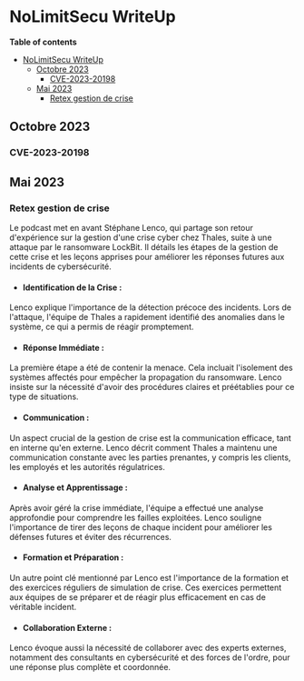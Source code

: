 # NoLimitSecu WriteUp
**Table of contents**
- [NoLimitSecu WriteUp](#nolimitsecu-writeup)
  - [Octobre 2023](#octobre-2023)
    - [CVE-2023-20198](#cve-2023-20198)
  - [Mai 2023](#mai-2023)
    - [Retex gestion de crise](#retex-gestion-de-crise)

## Octobre 2023
### CVE-2023-20198

## Mai 2023
### Retex gestion de crise

Le podcast met en avant Stéphane Lenco, qui partage son retour d'expérience sur la gestion d'une crise cyber chez Thales, suite à une attaque par le ransomware LockBit. Il détails les étapes de la gestion de cette crise et les leçons apprises pour améliorer les réponses futures aux incidents de cybersécurité.

- #### Identification de la Crise :

Lenco explique l'importance de la détection précoce des incidents. Lors de l'attaque, l'équipe de Thales a rapidement identifié des anomalies dans le système, ce qui a permis de réagir promptement.

- #### Réponse Immédiate :

La première étape a été de contenir la menace. Cela incluait l'isolement des systèmes affectés pour empêcher la propagation du ransomware. Lenco insiste sur la nécessité d'avoir des procédures claires et préétablies pour ce type de situations.

- #### Communication :

Un aspect crucial de la gestion de crise est la communication efficace, tant en interne qu'en externe. Lenco décrit comment Thales a maintenu une communication constante avec les parties prenantes, y compris les clients, les employés et les autorités régulatrices.

- #### Analyse et Apprentissage :

Après avoir géré la crise immédiate, l'équipe a effectué une analyse approfondie pour comprendre les failles exploitées. Lenco souligne l'importance de tirer des leçons de chaque incident pour améliorer les défenses futures et éviter des récurrences.

- #### Formation et Préparation :

Un autre point clé mentionné par Lenco est l'importance de la formation et des exercices réguliers de simulation de crise. Ces exercices permettent aux équipes de se préparer et de réagir plus efficacement en cas de véritable incident.

- #### Collaboration Externe :

Lenco évoque aussi la nécessité de collaborer avec des experts externes, notamment des consultants en cybersécurité et des forces de l'ordre, pour une réponse plus complète et coordonnée.